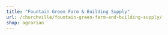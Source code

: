 ```yaml
---
title: "Fountain Green Farm & Building Supply"
url: /churchville/fountain-green-farm-and-building-supply/
shop: agrarian
---
```

